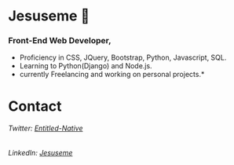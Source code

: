 # Jesuseme :space_invader:

###  Front-End Web Developer,          
   * Proficiency in CSS, JQuery, Bootstrap, Python, Javascript, SQL.  
   * Learning to Python(Django) and Node.js.
   * currently Freelancing and working on personal projects.*


# Contact
###### Twitter: *[Entitled-Native](https://twitter.com/Entitled_Native)*
###### LinkedIn: *[Jesuseme](https://www.linkedin.com/in/jesuseme-oyakhilome-2b8653135)*
